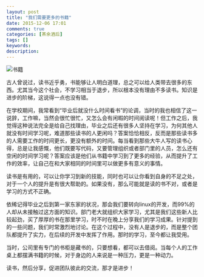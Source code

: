 ```yaml
---
layout: post
title: "我们需要更多的书籍"
date: 2015-12-06 17:01
comments: true
categories: [茶余酒后]
tags: []
keywords: 
description: 
---
```

![书籍](http://upload-images.jianshu.io/upload_images/15016-ff7903b04c5fbe7d.jpg?imageMogr2/auto-orient/strip%7CimageView2/2/w/1240)

古人曾说过，读书近乎勇，书能够让人明白道理，总之可以给人类带去很多的东西。尤其当今这个社会，不学习相当于退步，所以根本没有理由不多读书。知识是进步的阶梯，这说得一点也没有错。

<!--more-->
在学校期间，我常看到“毕业后就没什么时间看书”的论调，当时的我也相信了这一说辞，工作嘛，当然会很忙很忙，又怎么会有闲暇的时间阅读呢！但工作之后，我觉得这种说法完全是给自己找理由，毕业之后还有很多人坚持在学习，为何其他人就没有时间学习呢，难道那些读书的人更闲吗？答案恰恰相反，反而是那些读书多的人需要工作的时间更长，更没有额外的时间。每当看到那些大牛人写的读书心得，总是让我感慨，他们既要写代码，又要管理组织或者部门里的人员，怎么还有空闲的时间学习呢？答案应该是他们从书籍中学习到了更多的经验，从而提升了工作的效率，让自己在和大家相同的时间里可以做更多有意义的事情。

读书是有用的，可以让你学习到新的技能，同时也可以让你看到自身的不足之处，对于一个人的提升是有很大帮助的。如果没有，那么可能就是读的书不对，或者是学习的方式不正确。

依稀记得毕业之后到第一家东家的状况，那会我们要转向linux的开发，而99%的人却从未接触过这方面的知识。部门老大就组织大家学习，尤其是我们这些新人比较起劲，买了厚厚的书在那里学习，时不时在晚上分享我们的学习成果。针对提到的一些问题，我们时常激烈地讨论。在这个过程中，没有人是退步的，而是整个团队都提升了实力，在后续的开发中发挥了作用。那时的学习，至今都让我受用。

当时，公司里有专门的书柜是藏书的，只要想看，都可以去借阅。当每个人的工作桌上都摆满书籍的时候，对于身边的人来说是一种压力，更是一种动力。

读书，然后分享，促进团队彼此的交流，那才是进步！
